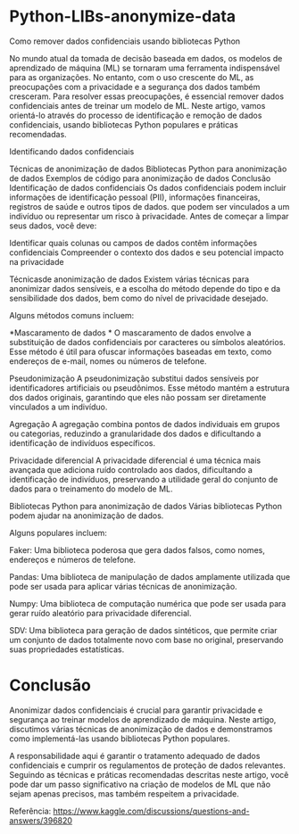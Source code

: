 # Python-LIBs-anonymize-data
 Como remover dados confidenciais usando bibliotecas Python

No mundo atual da tomada de decisão baseada em dados, os modelos de aprendizado de máquina (ML) se tornaram uma ferramenta indispensável para as organizações. No entanto, com o uso crescente do ML, as preocupações com a privacidade e a segurança dos dados também cresceram. Para resolver essas preocupações, é essencial remover dados confidenciais antes de treinar um modelo de ML. Neste artigo, vamos orientá-lo através do processo de identificação e remoção de dados confidenciais, usando bibliotecas Python populares e práticas recomendadas.

Identificando dados confidenciais

Técnicas de anonimização de dados
Bibliotecas Python para anonimização de dados
Exemplos de código para anonimização de dados
Conclusão
Identificação de dados confidenciais Os dados confidenciais podem incluir informações de identificação pessoal (PII), informações financeiras, registros de saúde e outros tipos de dados. que podem ser vinculados a um indivíduo ou representar um risco à privacidade. Antes de começar a limpar seus dados, você deve:

Identificar quais colunas ou campos de dados contêm informações confidenciais Compreender o contexto dos dados e seu potencial impacto na privacidade

Técnicasde anonimização de dados Existem várias técnicas para anonimizar dados sensíveis, e a escolha do método depende do tipo e da sensibilidade dos dados, bem como do nível de privacidade desejado.

Alguns métodos comuns incluem:

*Mascaramento de dados * O mascaramento de dados envolve a substituição de dados confidenciais por caracteres ou símbolos aleatórios. Esse método é útil para ofuscar informações baseadas em texto, como endereços de e-mail, nomes ou números de telefone.

Pseudonimização A pseudonimização substitui dados sensíveis por identificadores artificiais ou pseudônimos. Esse método mantém a estrutura dos dados originais, garantindo que eles não possam ser diretamente vinculados a um indivíduo.

Agregação A agregação combina pontos de dados individuais em grupos ou categorias, reduzindo a granularidade dos dados e dificultando a identificação de indivíduos específicos.

Privacidade diferencial A privacidade diferencial é uma técnica mais avançada que adiciona ruído controlado aos dados, dificultando a identificação de indivíduos, preservando a utilidade geral do conjunto de dados para o treinamento do modelo de ML.

Bibliotecas Python para anonimização de dados Várias bibliotecas Python podem ajudar na anonimização de dados.

Alguns populares incluem:

Faker: Uma biblioteca poderosa que gera dados falsos, como nomes, endereços e números de telefone.

Pandas: Uma biblioteca de manipulação de dados amplamente utilizada que pode ser usada para aplicar várias técnicas de anonimização.

Numpy: Uma biblioteca de computação numérica que pode ser usada para gerar ruído aleatório para privacidade diferencial.

SDV: Uma biblioteca para geração de dados sintéticos, que permite criar um conjunto de dados totalmente novo com base no original, preservando suas propriedades estatísticas.

# Conclusão

Anonimizar dados confidenciais é crucial para garantir privacidade e segurança ao treinar modelos de aprendizado de máquina. Neste artigo, discutimos várias técnicas de anonimização de dados e demonstramos como implementá-las usando bibliotecas Python populares.

A responsabilidade aqui é garantir o tratamento adequado de dados confidenciais e cumprir os regulamentos de proteção de dados relevantes. Seguindo as técnicas e práticas recomendadas descritas neste artigo, você pode dar um passo significativo na criação de modelos de ML que não sejam apenas precisos, mas também respeitem a privacidade.

Referência: https://www.kaggle.com/discussions/questions-and-answers/396820
